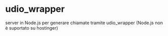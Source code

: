 # udio_wrapper
server in Node.js per generare chiamate tramite udio_wrapper (Node.js non è suportato su hostinger)
